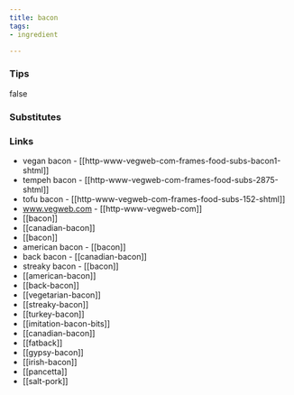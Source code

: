 ```yaml
---
title: bacon
tags:
- ingredient

---
```



### Tips
false

### Substitutes


### Links

* vegan bacon - [[http-www-vegweb-com-frames-food-subs-bacon1-shtml]]
* tempeh bacon - [[http-www-vegweb-com-frames-food-subs-2875-shtml]]
* tofu bacon - [[http-www-vegweb-com-frames-food-subs-152-shtml]]
* www.vegweb.com - [[http-www-vegweb-com]]
* [[bacon]]
* [[canadian-bacon]]
* [[bacon]]
* american bacon - [[bacon]]
* back bacon - [[canadian-bacon]]
* streaky bacon - [[bacon]]
* [[american-bacon]]
* [[back-bacon]]
* [[vegetarian-bacon]]
* [[streaky-bacon]]
* [[turkey-bacon]]
* [[imitation-bacon-bits]]
* [[canadian-bacon]]
* [[fatback]]
* [[gypsy-bacon]]
* [[irish-bacon]]
* [[pancetta]]
* [[salt-pork]]
